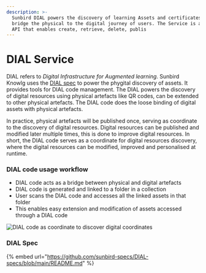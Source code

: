 ```yaml
---
description: >-
  Sunbird DIAL powers the discovery of learning Assets and certificates and
  bridge the physical to the digital journey of users. The Service is a set of
  API that enables create, retrieve, delete, publis
---
```


# DIAL Service

DIAL refers to _Digital Infrastructure for Augmented learning_. Sunbird Knowlg uses the [DIAL spec](https://github.com/sunbird-specs/DIAL-specs/blob/main/README.md) to power the phygital discovery of assets. It provides tools for DIAL code management. The DIAL powers the discovery of digital resources using physical artefacts like QR codes, can be extended to other physical artefacts. The DIAL code does the loose binding of digital assets with physical artefacts.&#x20;

In practice, physical artefacts will be published once, serving as coordinate to the discovery of digital resources. Digital resources can be published and modified later multiple times, this is done to improve digital resources. In short, the DIAL code serves as a coordinate for digital resources discovery, where the digital resources can be modified, improved and personalised at runtime.

### DIAL code usage workflow

* DIAL code acts as a bridge between physical and digital artefacts
* DIAL code is generated and linked to a folder in a collection
* User scans the DIAL code and accesses all the linked assets in that folder
* This enables easy extension and modification of assets accessed through a DIAL code

![DIAL code  as coordinate to discover digital coordinates](<../../../.gitbook/assets/DIAL\_code\_ flow.png>)

### DIAL Spec

{% embed url="https://github.com/sunbird-specs/DIAL-specs/blob/main/README.md" %}
